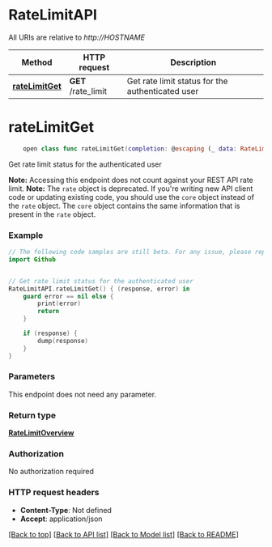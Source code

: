 # RateLimitAPI

All URIs are relative to *http://HOSTNAME*

Method | HTTP request | Description
------------- | ------------- | -------------
[**rateLimitGet**](RateLimitAPI.md#ratelimitget) | **GET** /rate_limit | Get rate limit status for the authenticated user


# **rateLimitGet**
```swift
    open class func rateLimitGet(completion: @escaping (_ data: RateLimitOverview?, _ error: Error?) -> Void)
```

Get rate limit status for the authenticated user

**Note:** Accessing this endpoint does not count against your REST API rate limit.  **Note:** The `rate` object is deprecated. If you're writing new API client code or updating existing code, you should use the `core` object instead of the `rate` object. The `core` object contains the same information that is present in the `rate` object.

### Example 
```swift
// The following code samples are still beta. For any issue, please report via http://github.com/OpenAPITools/openapi-generator/issues/new
import Github


// Get rate limit status for the authenticated user
RateLimitAPI.rateLimitGet() { (response, error) in
    guard error == nil else {
        print(error)
        return
    }

    if (response) {
        dump(response)
    }
}
```

### Parameters
This endpoint does not need any parameter.

### Return type

[**RateLimitOverview**](RateLimitOverview.md)

### Authorization

No authorization required

### HTTP request headers

 - **Content-Type**: Not defined
 - **Accept**: application/json

[[Back to top]](#) [[Back to API list]](../README.md#documentation-for-api-endpoints) [[Back to Model list]](../README.md#documentation-for-models) [[Back to README]](../README.md)

